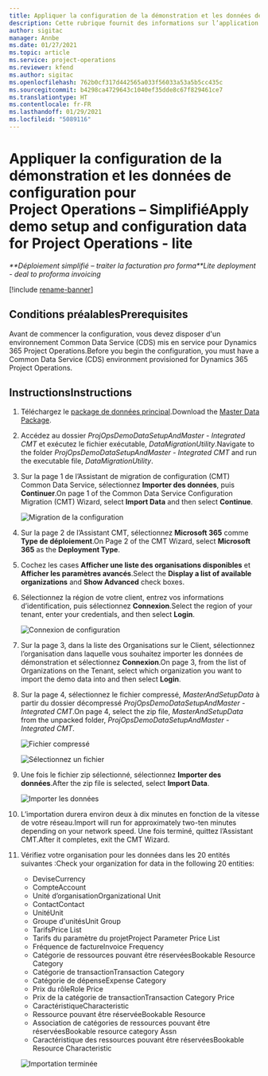```yaml
---
title: Appliquer la configuration de la démonstration et les données de configuration – Simplifié
description: Cette rubrique fournit des informations sur l’application de la configuration de démonstration et des données de configuration dans Project Operations.
author: sigitac
manager: Annbe
ms.date: 01/27/2021
ms.topic: article
ms.service: project-operations
ms.reviewer: kfend
ms.author: sigitac
ms.openlocfilehash: 762b0cf317d442565a033f56033a53a5b5cc435c
ms.sourcegitcommit: b4298ca4729643c1040ef35dde8c67f829461ce7
ms.translationtype: HT
ms.contentlocale: fr-FR
ms.lasthandoff: 01/29/2021
ms.locfileid: "5089116"
---
```

# <a name="apply-demo-setup-and-configuration-data-for-project-operations---lite"></a><span data-ttu-id="918b3-103">Appliquer la configuration de la démonstration et les données de configuration pour Project Operations – Simplifié</span><span class="sxs-lookup"><span data-stu-id="918b3-103">Apply demo setup and configuration data for Project Operations - lite</span></span> 

<span data-ttu-id="918b3-104">_\*\*Déploiement simplifié – traiter la facturation pro forma_</span><span class="sxs-lookup"><span data-stu-id="918b3-104">_\*\*Lite deployment - deal to proforma invoicing_</span></span>

[!include [rename-banner](~/includes/cc-data-platform-banner.md)]

## <a name="prerequisites"></a><span data-ttu-id="918b3-105">Conditions préalables</span><span class="sxs-lookup"><span data-stu-id="918b3-105">Prerequisites</span></span>

<span data-ttu-id="918b3-106">Avant de commencer la configuration, vous devez disposer d'un environnement Common Data Service (CDS) mis en service pour Dynamics 365 Project Operations.</span><span class="sxs-lookup"><span data-stu-id="918b3-106">Before you begin the configuration, you must have a Common Data Service (CDS) environment provisioned for Dynamics 365 Project Operations.</span></span>


## <a name="instructions"></a><span data-ttu-id="918b3-107">Instructions</span><span class="sxs-lookup"><span data-stu-id="918b3-107">Instructions</span></span>

1. <span data-ttu-id="918b3-108">Téléchargez le [package de données principal](https://download.microsoft.com/download/3/4/1/341bf279-a64f-4baa-af31-ce624859b518/ProjOpsSampleSetupData%20-%20CE%20only%20CMT.zip).</span><span class="sxs-lookup"><span data-stu-id="918b3-108">Download the [Master Data Package](https://download.microsoft.com/download/3/4/1/341bf279-a64f-4baa-af31-ce624859b518/ProjOpsSampleSetupData%20-%20CE%20only%20CMT.zip).</span></span> 
2. <span data-ttu-id="918b3-109">Accédez au dossier *ProjOpsDemoDataSetupAndMaster - Integrated CMT* et exécutez le fichier exécutable, *DataMigrationUtility*.</span><span class="sxs-lookup"><span data-stu-id="918b3-109">Navigate to the folder *ProjOpsDemoDataSetupAndMaster - Integrated CMT* and run the executable file, *DataMigrationUtility*.</span></span>
3. <span data-ttu-id="918b3-110">Sur la page 1 de l’Assistant de migration de configuration (CMT) Common Data Service, sélectionnez **Importer des données**, puis **Continuer**.</span><span class="sxs-lookup"><span data-stu-id="918b3-110">On page 1 of the Common Data Service Configuration Migration (CMT) Wizard, select **Import Data** and then select **Continue**.</span></span>

    ![Migration de la configuration](./media/1ConfigurationMigration.png)

4. <span data-ttu-id="918b3-112">Sur la page 2 de l’Assistant CMT, sélectionnez **Microsoft 365** comme **Type de déploiement**.</span><span class="sxs-lookup"><span data-stu-id="918b3-112">On Page 2 of the CMT Wizard, select **Microsoft 365** as the **Deployment Type**.</span></span>
5. <span data-ttu-id="918b3-113">Cochez les cases **Afficher une liste des organisations disponibles** et **Afficher les paramètres avancés**.</span><span class="sxs-lookup"><span data-stu-id="918b3-113">Select the **Display a list of available organizations** and **Show Advanced** check boxes.</span></span>
6. <span data-ttu-id="918b3-114">Sélectionnez la région de votre client, entrez vos informations d’identification, puis sélectionnez **Connexion**.</span><span class="sxs-lookup"><span data-stu-id="918b3-114">Select the region of your tenant, enter your credentials, and then select **Login**.</span></span>

   ![Connexion de configuration](./media/2ConfigurationSignin.png)

7. <span data-ttu-id="918b3-116">Sur la page 3, dans la liste des Organisations sur le Client, sélectionnez l’organisation dans laquelle vous souhaitez importer les données de démonstration et sélectionnez **Connexion**.</span><span class="sxs-lookup"><span data-stu-id="918b3-116">On page 3, from the list of Organizations on the Tenant, select which organization you want to import the demo data into and then select **Login**.</span></span>
8. <span data-ttu-id="918b3-117">Sur la page 4, sélectionnez le fichier compressé, *MasterAndSetupData* à partir du dossier décompressé *ProjOpsDemoDataSetupAndMaster - Integrated CMT*.</span><span class="sxs-lookup"><span data-stu-id="918b3-117">On page 4, select the zip file, *MasterAndSetupData* from the unpacked folder, *ProjOpsDemoDataSetupAndMaster - Integrated CMT*.</span></span>

   ![Fichier compressé](./media/3ZipFile.png)

   ![Sélectionnez un fichier](./media/4SelectAFile.png)

9. <span data-ttu-id="918b3-120">Une fois le fichier zip sélectionné, sélectionnez **Importer des données**.</span><span class="sxs-lookup"><span data-stu-id="918b3-120">After the zip file is selected, select **Import Data**.</span></span>

   ![Importer les données](./media/5ImportData.png)

10. <span data-ttu-id="918b3-122">L’importation durera environ deux à dix minutes en fonction de la vitesse de votre réseau.</span><span class="sxs-lookup"><span data-stu-id="918b3-122">Import will run for approximately two-ten minutes depending on your network speed.</span></span> <span data-ttu-id="918b3-123">Une fois terminé, quittez l’Assistant CMT.</span><span class="sxs-lookup"><span data-stu-id="918b3-123">After it completes, exit the CMT Wizard.</span></span> 
11. <span data-ttu-id="918b3-124">Vérifiez votre organisation pour les données dans les 20 entités suivantes :</span><span class="sxs-lookup"><span data-stu-id="918b3-124">Check your organization for data in the following 20 entities:</span></span>

    -   <span data-ttu-id="918b3-125">Devise</span><span class="sxs-lookup"><span data-stu-id="918b3-125">Currency</span></span>
    -   <span data-ttu-id="918b3-126">Compte</span><span class="sxs-lookup"><span data-stu-id="918b3-126">Account</span></span>
    -   <span data-ttu-id="918b3-127">Unité d’organisation</span><span class="sxs-lookup"><span data-stu-id="918b3-127">Organizational Unit</span></span>
    -   <span data-ttu-id="918b3-128">Contact</span><span class="sxs-lookup"><span data-stu-id="918b3-128">Contact</span></span>
    -   <span data-ttu-id="918b3-129">Unité</span><span class="sxs-lookup"><span data-stu-id="918b3-129">Unit</span></span>
    -   <span data-ttu-id="918b3-130">Groupe d'unités</span><span class="sxs-lookup"><span data-stu-id="918b3-130">Unit Group</span></span>
    -   <span data-ttu-id="918b3-131">Tarifs</span><span class="sxs-lookup"><span data-stu-id="918b3-131">Price List</span></span>
    -   <span data-ttu-id="918b3-132">Tarifs du paramètre du projet</span><span class="sxs-lookup"><span data-stu-id="918b3-132">Project Parameter Price List</span></span> 
    -   <span data-ttu-id="918b3-133">Fréquence de facture</span><span class="sxs-lookup"><span data-stu-id="918b3-133">Invoice Frequency</span></span>
    -   <span data-ttu-id="918b3-134">Catégorie de ressources pouvant être réservées</span><span class="sxs-lookup"><span data-stu-id="918b3-134">Bookable Resource Category</span></span>
    -   <span data-ttu-id="918b3-135">Catégorie de transaction</span><span class="sxs-lookup"><span data-stu-id="918b3-135">Transaction Category</span></span>
    -   <span data-ttu-id="918b3-136">Catégorie de dépense</span><span class="sxs-lookup"><span data-stu-id="918b3-136">Expense Category</span></span>
    -   <span data-ttu-id="918b3-137">Prix du rôle</span><span class="sxs-lookup"><span data-stu-id="918b3-137">Role Price</span></span>
    -   <span data-ttu-id="918b3-138">Prix de la catégorie de transaction</span><span class="sxs-lookup"><span data-stu-id="918b3-138">Transaction Category Price</span></span>
    -   <span data-ttu-id="918b3-139">Caractéristique</span><span class="sxs-lookup"><span data-stu-id="918b3-139">Characteristic</span></span>
    -   <span data-ttu-id="918b3-140">Ressource pouvant être réservée</span><span class="sxs-lookup"><span data-stu-id="918b3-140">Bookable Resource</span></span>
    -   <span data-ttu-id="918b3-141">Association de catégories de ressources pouvant être réservées</span><span class="sxs-lookup"><span data-stu-id="918b3-141">Bookable resource category Assn</span></span>
    -   <span data-ttu-id="918b3-142">Caractéristique des ressources pouvant être réservées</span><span class="sxs-lookup"><span data-stu-id="918b3-142">Bookable Resource Characteristic</span></span>

    ![Importation terminée](./media/6CompleteImport.png)

